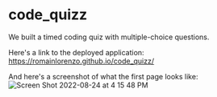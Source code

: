 # code_quizz

We built a timed coding quiz with multiple-choice questions.

Here's a link to the deployed application: https://romainlorenzo.github.io/code_quizz/

And here's a screenshot of what the first page looks like: ![Screen Shot 2022-08-24 at 4 15 48 PM](https://user-images.githubusercontent.com/110412011/186540024-309442a3-2a0f-47cb-a98d-dccb69a26b46.png)
